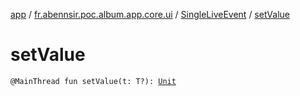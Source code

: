 [app](../../index.md) / [fr.abennsir.poc.album.app.core.ui](../index.md) / [SingleLiveEvent](index.md) / [setValue](./set-value.md)

# setValue

`@MainThread fun setValue(t: T?): `[`Unit`](https://kotlinlang.org/api/latest/jvm/stdlib/kotlin/-unit/index.html)
